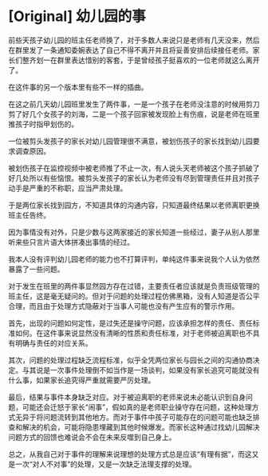 # [Original] 幼儿园的事


前些天孩子幼儿园的班主任老师换了，对于多数人来说只是老师有几天没来，然后在群里发了一条通知委婉表达了自己不得不离开并且将妥善安排后续接任老师。家长们整齐划一在群里表达惜别的客套，于是曾经孩子挺喜欢的一位老师就这么离开了。

在这件事的另一个版本里有些不一样的插曲。

在这之前几天幼儿园班里发生了两件事，一是一个孩子在老师没注意的时候用剪刀剪了好几个女孩子的刘海，二是一个孩子回家被发现脸上有伤痕，说是老师在班里推孩子时指甲划伤的。

一位被剪头发孩子的家长对幼儿园管理很不满意，被划伤孩子的家长找到幼儿园要求调查原因。

被划伤孩子在监控视频中被老师推了不止一次，有人说头天老师被这个孩子抓破了好几处所以有些恼恨。被剪头发孩子的家长认为老师没有尽到管理责任并且对孩子动手是严重的不称职，应当严肃处理。

于是两位家长找到园方，不知道具体的沟通内容，只知道最终结果以老师离职更换班主任告终。

因为事情没有对外，只是少数与这两家接近的家长知道一些经过，妻子从别人那里听来些只言片语大体拼凑出事情的经过。

我本人没有评判幼儿园老师的能力也不打算评判，单纯这件事来说我个人认为依然暴露了一些问题。

对于发生在班里的两件事显然园方存在过错，主要责任者应该就是负责班级管理的班主任，这是毫无疑问的。但对于问题的处理过程仿佛黑箱，没有人知道是否公平合理，而且由于处理方式隐蔽对于当事人可能也没有产生应有的警示作用。

首先，出现的问题如何定性，是过失还是操守问题，应该承担怎样的责任、责任标准如何。在这件事来说显然没有清晰的性质和责任标准，对于老师被迫离职也不具有明确与责任的对应关系。

其次，问题的处理过程缺乏流程标准，似乎全凭两位家长与园长之间的沟通协商决定。与其说是一次事件处理倒不如当作是一场谈判，如果没有家长追究可能就没有什么事，如果家长追究得严重就需要严厉处理。

最后，结果与事件本身缺乏对应。对于被迫离职的老师来说未必能认识到自身问题，可能还会迁怒于家长“闹事”，假如真的是老师职业操守存在问题，这种处理方式无异于将问题流转到其他地方。而对于事件中孩子可能存在的问题可能也缺乏排查和解决的机会，可能将隐患埋藏到其他时候爆发。而家长这种通过找幼儿园解决问题方式的回馈也难说会不会在未来反噬到自己身上。

总之，从我自己对于事件的理解来说理想的处理方式总是应该“有理有据”，而这又是一次“对人不对事”的处理，又是一次缺乏法理支撑的处理。
